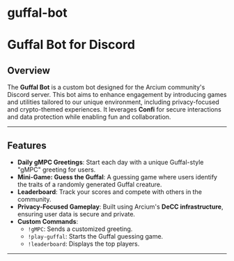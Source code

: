 # guffal-bot
# Guffal Bot for Discord

## Overview
The **Guffal Bot** is a custom bot designed for the Arcium community's Discord server. This bot aims to enhance engagement by introducing games and utilities tailored to our unique environment, including privacy-focused and crypto-themed experiences. It leverages **Confi** for secure interactions and data protection while enabling fun and collaboration.

---

## Features
- **Daily gMPC Greetings**: Start each day with a unique Guffal-style "gMPC" greeting for users.
- **Mini-Game: Guess the Guffal**: A guessing game where users identify the traits of a randomly generated Guffal creature.
- **Leaderboard**: Track your scores and compete with others in the community.
- **Privacy-Focused Gameplay**: Built using Arcium's **DeCC infrastructure**, ensuring user data is secure and private.
- **Custom Commands**:
  - `!gMPC`: Sends a customized greeting.
  - `!play-guffal`: Starts the Guffal guessing game.
  - `!leaderboard`: Displays the top players.

---
